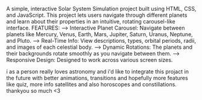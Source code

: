 A simple, interactive Solar System Simulation project built using HTML, CSS, and JavaScript.
This project lets users navigate through different planets and learn about their properties in an intuitive, rotating carousel-like interface.
FEATURES:
--> Interactive Planet Carousel: Navigate between planets like Mercury, Venus, Earth, Mars, Jupiter, Saturn, Uranus, Neptune, and Pluto.
--> Real-Time Info: View descriptions, types, orbital periods, radii, and images of each celestial body.
--> Dynamic Rotations: The planets and their backgrounds rotate smoothly as you navigate between them.
--> Responsive Design: Designed to work across various screen sizes.

i as a person really loves astronomy and i'd like to integrate this projact in the future with better animations, transitions and hopefully more features like
quiz, more info satellites and also horoscopes and constillations.
thankyou so much <3
